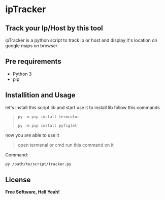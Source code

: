 # ipTracker
## Track your Ip/Host by this tool
ipTracker is a python script to track ip or host and display it's location on google maps on browser
## Pre requirements
- Python 3
- pip

## Installition and Usage

let's install this script lib and start use it
to install lib follow this commands
>```py -m pip install termcolor```
>
>```py -m pip install pyfiglet```

now you are able to use it 
>open termenal or cmd 
>run this command  on it

Command:
```sh
py /path/to/script/tracker.py
```


## License

**Free Software, Hell Yeah!**
